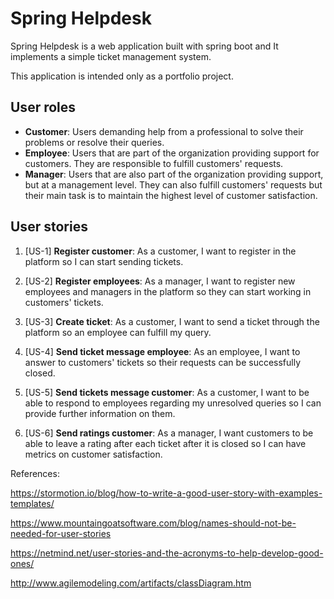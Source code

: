 # Spring Helpdesk
Spring Helpdesk is a web application built with spring boot and It implements a simple ticket management system.

This application is intended only as a portfolio project.

## User roles
* **Customer**: Users demanding help from a professional to solve their problems or resolve their queries.
* **Employee**: Users that are part of the organization providing support for customers. They are responsible to fulfill customers' requests.
* **Manager**: Users that are also part of the organization providing support, but at a management level. They can also fulfill customers' requests but their main task is to maintain the highest level of customer satisfaction.

## User stories

1. [US-1] **Register customer**: As a customer, I want to register in the platform so I can start sending tickets.
2. [US-2] **Register employees**: As a manager, I want to register new employees and managers in the platform so they can start working in customers' tickets.

3. [US-3] **Create ticket**: As a customer, I want to send a ticket through the platform so an employee can fulfill my query.
4. [US-4] **Send ticket message employee**: As an employee, I want to answer to customers' tickets so their requests can be successfully closed.
5. [US-5] **Send tickets message customer**: As a customer, I want to be able to respond to employees regarding my unresolved queries so I can provide further information on them.
6. [US-6] **Send ratings customer**: As a manager, I want customers to be able to leave a rating after each ticket after it is closed so I can have metrics on customer satisfaction.

References:

https://stormotion.io/blog/how-to-write-a-good-user-story-with-examples-templates/

https://www.mountaingoatsoftware.com/blog/names-should-not-be-needed-for-user-stories

https://netmind.net/user-stories-and-the-acronyms-to-help-develop-good-ones/

http://www.agilemodeling.com/artifacts/classDiagram.htm